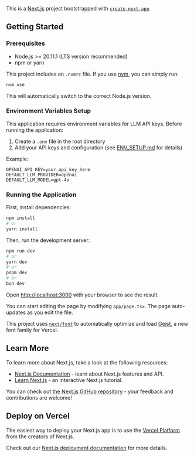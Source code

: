 This is a [Next.js](https://nextjs.org) project bootstrapped with [`create-next-app`](https://nextjs.org/docs/app/api-reference/cli/create-next-app).

## Getting Started

### Prerequisites

- Node.js >= 20.11.1 (LTS version recommended)
- npm or yarn

This project includes an `.nvmrc` file. If you use [nvm](https://github.com/nvm-sh/nvm), you can simply run:

```bash
nvm use
```

This will automatically switch to the correct Node.js version.

### Environment Variables Setup

This application requires environment variables for LLM API keys. Before running the application:

1. Create a `.env` file in the root directory
2. Add your API keys and configuration (see [ENV_SETUP.md](./ENV_SETUP.md) for details)

Example:
```
OPENAI_API_KEY=your_api_key_here
DEFAULT_LLM_PROVIDER=openai
DEFAULT_LLM_MODEL=gpt-4o
```

### Running the Application

First, install dependencies:

```bash
npm install
# or
yarn install
```

Then, run the development server:

```bash
npm run dev
# or
yarn dev
# or
pnpm dev
# or
bun dev
```

Open [http://localhost:3000](http://localhost:3000) with your browser to see the result.

You can start editing the page by modifying `app/page.tsx`. The page auto-updates as you edit the file.

This project uses [`next/font`](https://nextjs.org/docs/app/building-your-application/optimizing/fonts) to automatically optimize and load [Geist](https://vercel.com/font), a new font family for Vercel.

## Learn More

To learn more about Next.js, take a look at the following resources:

- [Next.js Documentation](https://nextjs.org/docs) - learn about Next.js features and API.
- [Learn Next.js](https://nextjs.org/learn) - an interactive Next.js tutorial.

You can check out [the Next.js GitHub repository](https://github.com/vercel/next.js) - your feedback and contributions are welcome!

## Deploy on Vercel

The easiest way to deploy your Next.js app is to use the [Vercel Platform](https://vercel.com/new?utm_medium=default-template&filter=next.js&utm_source=create-next-app&utm_campaign=create-next-app-readme) from the creators of Next.js.

Check out our [Next.js deployment documentation](https://nextjs.org/docs/app/building-your-application/deploying) for more details.
